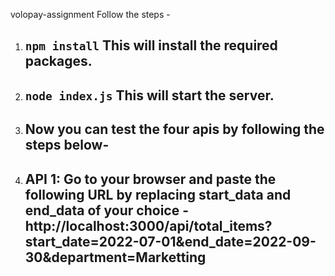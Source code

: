 volopay-assignment
Follow the steps - 
1. ## `npm install` This will install the required packages.
2. ## `node index.js` This will start the server.
3. ## Now you can test the four apis by following the steps below- 
4. ## API 1: Go to your browser and paste the following URL by replacing start_data and end_data of your choice - http://localhost:3000/api/total_items?start_date=2022-07-01&end_date=2022-09-30&department=Marketting


